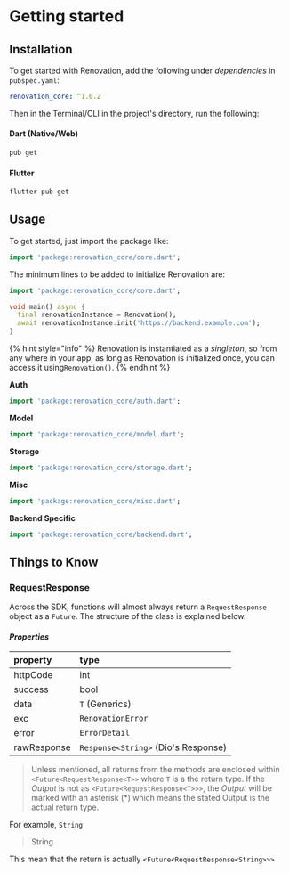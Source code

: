 # Getting started

## Installation

To get started with Renovation, add the following under _dependencies_ in `pubspec.yaml`:

```yaml
renovation_core: ^1.0.2
```

Then in the Terminal/CLI in the project's directory, run the following:

#### Dart \(Native/Web\)

```bash
pub get
```

#### Flutter

```bash
flutter pub get
```

## Usage

To get started, just import the package like:

```dart
import 'package:renovation_core/core.dart';
```

The minimum lines to be added to initialize Renovation are:

```dart
import 'package:renovation_core/core.dart';

void main() async {
  final renovationInstance = Renovation();
  await renovationInstance.init('https://backend.example.com');
}
```

{% hint style="info" %}
Renovation is instantiated as a _singleton_, so from any where in your app, as long as Renovation is initialized once, you can access it using`Renovation()`.
{% endhint %}

**Auth**

```dart
import 'package:renovation_core/auth.dart';
```

**Model**

```dart
import 'package:renovation_core/model.dart';
```

**Storage**

```dart
import 'package:renovation_core/storage.dart';
```

**Misc**

```dart
import 'package:renovation_core/misc.dart';
```

**Backend Specific**

```dart
import 'package:renovation_core/backend.dart';
```

## Things to Know

### RequestResponse

Across the SDK, functions will almost always return a `RequestResponse` object as a `Future`. The structure of the class is explained below.

#### _Properties_

| property | type |
| :--- | :--- |
| httpCode | int |
| success | bool |
| data | `T` \(Generics\) |
| exc | `RenovationError` |
| error | `ErrorDetail` |
| rawResponse | `Response<String>` \(Dio's Response\) |

> Unless mentioned, all returns from the methods are enclosed within `<Future<RequestResponse<T>>` where `T` is a the return type. If the _Output_ is not as `<Future<RequestResponse<T>>>`, the _Output_ will be marked with an asterisk \(\*\) which means the stated Output is the actual return type.

For example, `String`

> String

This mean that the return is actually `<Future<RequestResponse<String>>>`

